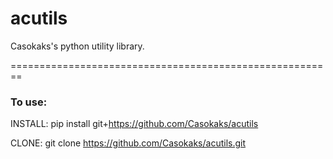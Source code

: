 # acutils

Casokaks's python utility library.

========================================================

### To use:

INSTALL: pip install git+https://github.com/Casokaks/acutils

CLONE: git clone https://github.com/Casokaks/acutils.git
